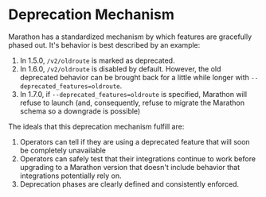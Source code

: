 # Deprecation Mechanism

Marathon has a standardized mechanism by which features are gracefully phased out. It's behavior is best described by an example:

1. In 1.5.0, `/v2/oldroute` is marked as deprecated.
2. In 1.6.0, `/v2/oldroute` is disabled by default. However, the old deprecated behavior can be brought back for a little while longer with `--deprecated_features=oldroute`.
3. In 1.7.0, if `--deprecated_features=oldroute` is specified, Marathon will refuse to launch (and, consequently, refuse to migrate the Marathon schema so a downgrade is possible)

The ideals that this deprecation mechanism fulfill are:

1. Operators can tell if they are using a deprecated feature that will soon be completely unavailable
2. Operators can safely test that their integrations continue to work before upgrading to a Marathon version that doesn't include behavior that integrations potentially rely on.
3. Deprecation phases are clearly defined and consistently enforced.
